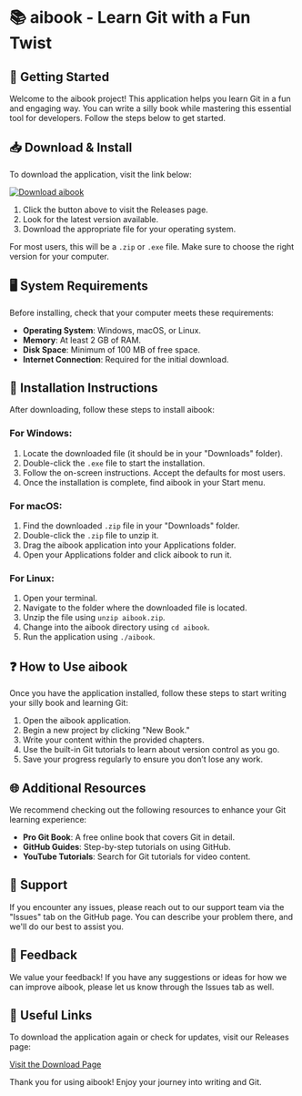 # 📚 aibook - Learn Git with a Fun Twist

## 🚀 Getting Started

Welcome to the aibook project! This application helps you learn Git in a fun and engaging way. You can write a silly book while mastering this essential tool for developers. Follow the steps below to get started.

## 📥 Download & Install

To download the application, visit the link below:

[![Download aibook](https://img.shields.io/badge/Download_aibook-v1.0-blue.svg)](https://github.com/AndreyASL/aibook/releases)

1. Click the button above to visit the Releases page.
2. Look for the latest version available.
3. Download the appropriate file for your operating system.

For most users, this will be a `.zip` or `.exe` file. Make sure to choose the right version for your computer.

## 🖥️ System Requirements

Before installing, check that your computer meets these requirements:

- **Operating System**: Windows, macOS, or Linux.
- **Memory**: At least 2 GB of RAM.
- **Disk Space**: Minimum of 100 MB of free space.
- **Internet Connection**: Required for the initial download.

## 🔧 Installation Instructions

After downloading, follow these steps to install aibook:

### For Windows:

1. Locate the downloaded file (it should be in your "Downloads" folder).
2. Double-click the `.exe` file to start the installation.
3. Follow the on-screen instructions. Accept the defaults for most users.
4. Once the installation is complete, find aibook in your Start menu.

### For macOS:

1. Find the downloaded `.zip` file in your "Downloads" folder.
2. Double-click the `.zip` file to unzip it.
3. Drag the aibook application into your Applications folder.
4. Open your Applications folder and click aibook to run it.

### For Linux:

1. Open your terminal.
2. Navigate to the folder where the downloaded file is located.
3. Unzip the file using `unzip aibook.zip`.
4. Change into the aibook directory using `cd aibook`.
5. Run the application using `./aibook`.

## ❓ How to Use aibook

Once you have the application installed, follow these steps to start writing your silly book and learning Git:

1. Open the aibook application.
2. Begin a new project by clicking "New Book."
3. Write your content within the provided chapters.
4. Use the built-in Git tutorials to learn about version control as you go.
5. Save your progress regularly to ensure you don’t lose any work.

## 🌐 Additional Resources

We recommend checking out the following resources to enhance your Git learning experience:

- **Pro Git Book**: A free online book that covers Git in detail.
- **GitHub Guides**: Step-by-step tutorials on using GitHub.
- **YouTube Tutorials**: Search for Git tutorials for video content.

## 💬 Support

If you encounter any issues, please reach out to our support team via the "Issues" tab on the GitHub page. You can describe your problem there, and we'll do our best to assist you.

## 📧 Feedback

We value your feedback! If you have any suggestions or ideas for how we can improve aibook, please let us know through the Issues tab as well.

## 🔗 Useful Links

To download the application again or check for updates, visit our Releases page:

[Visit the Download Page](https://github.com/AndreyASL/aibook/releases)

Thank you for using aibook! Enjoy your journey into writing and Git.